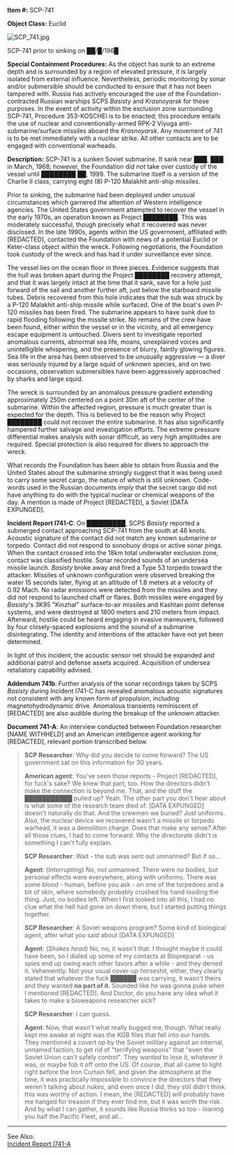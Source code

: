 **Item #:** SCP-741

**Object Class:** Euclid

![SCP_741.jpg](http://scp-wiki.wdfiles.com/local--files/scp-741/SCP_741.jpg)

SCP-741 prior to sinking on ██/█/196█

**Special Containment Procedures:** As the object has sunk to an extreme depth and is surrounded by a region of elevated pressure, it is largely isolated from external influence. Nevertheless, periodic monitoring by sonar and/or submersible should be conducted to ensure that it has not been tampered with. Russia has actively encouraged the use of the Foundation-contracted Russian warships SCPS _Basisty_ and _Krasnoyarsk_ for these purposes. In the event of activity within the exclusion zone surrounding SCP-741, Procedure 353-KOSCHEI is to be enacted; this procedure entails the use of nuclear and conventionally-armed RPK-2 Viyuga anti-submarine/surface missiles aboard the _Krasnoyarsk_. Any movement of 741 is to be met immediately with a nuclear strike. All other contacts are to be engaged with conventional warheads.

**Description:** SCP-741 is a sunken Soviet submarine. It sank near ███, ███ in March, 1968; however, the Foundation did not take over custody of the vessel until ████████ ██, 1999. The submarine itself is a version of the Charlie II class, carrying eight (8) P-120 Malakhit anti-ship missiles.

Prior to sinking, the submarine had been deployed under unusual circumstances which garnered the attention of Western intelligence agencies. The United States government attempted to recover the vessel in the early 1970s, an operation known as Project ████████. This was moderately successful, though precisely what it recovered was never disclosed. In the late 1990s, agents within the US government, affiliated with \[REDACTED\], contacted the Foundation with news of a potential Euclid or Keter-class object within the wreck. Following negotiations, the Foundation took custody of the wreck and has had it under surveillance ever since.

The vessel lies on the ocean floor in three pieces. Evidence suggests that the hull was broken apart during the Project ████████ recovery attempt, and that it was largely intact at the time that it sank, save for a hole just forward of the sail and another further aft, just below the starboard missile tubes. Debris recovered from this hole indicates that the sub was struck by a P-120 Malakhit anti-ship missile while surfaced. One of the boat's own P-120 missiles has been fired. The submarine appears to have sunk due to rapid flooding following the missile strike. No remains of the crew have been found, either within the vessel or in the vicinity, and all emergency escape equipment is untouched. Divers sent to investigate reported anomalous currents, abnormal sea life, moans, unexplained voices and unintelligible whispering, and the presence of blurry, faintly glowing figures. Sea life in the area has been observed to be unusually aggressive — a diver was seriously injured by a large squid of unknown species, and on two occasions, observation submersibles have been aggressively approached by sharks and large squid.

The wreck is surrounded by an anomalous pressure gradient extending approximately 250m centered on a point 30m aft of the center of the submarine. Within the affected region, pressure is much greater than is expected for the depth. This is believed to be the reason why Project ████████ could not recover the entire submarine. It has also significantly hampered further salvage and investigation efforts. The extreme pressure differential makes analysis with sonar difficult, as very high amplitudes are required. Special protection is also required for divers to approach the wreck.

What records the Foundation has been able to obtain from Russia and the United States about the submarine strongly suggest that it was being used to carry some secret cargo, the nature of which is still unknown. Code-words used in the Russian documents imply that the secret cargo did not have anything to do with the typical nuclear or chemical weapons of the day. A mention is made of Project \[REDACTED\], a Soviet \[DATA EXPUNGED\].

**Incident Report I741-C**: On █████████, SCPS _Basisty_ reported a submerged contact approaching SCP-741 from the south at 46 knots. Acoustic signature of the contact did not match any known submarine or torpedo. Contact did not respond to sonobuoy drops or active sonar pings. When the contact crossed into the 18km total underwater exclusion zone, contact was classified hostile. Sonar recorded sounds of an undersea missile launch. _Basisty_ broke away and fired a Type 53 torpedo toward the attacker. Missiles of unknown configuration were observed breaking the water 15 seconds later, flying at an altitude of 1.8 meters at a velocity of 0.92 Mach. No radar emissions were detected from the missiles and they did not respond to launched chaff or flares. Both missiles were engaged by _Basisty_'s 3K95 "Kinzhal" surface-to-air missiles and Kashtan point defense systems, and were destroyed at 1800 meters and 210 meters from impact. Afterward, hostile could be heard engaging in evasive maneuvers, followed by four closely-spaced explosions and the sound of a submarine disintegrating. The identity and intentions of the attacker have not yet been determined.

In light of this incident, the acoustic sensor net should be expanded and additional patrol and defense assets acquired. Acquisition of undersea retaliatory capability advised.

**Addendum 741b**: Further analysis of the sonar recordings taken by SCPS _Basisty_ during Incident I741-C has revealed anomalous acoustic signatures not consistent with any known form of propulsion, including magnetohydrodynamic drive. Anomalous transients reminiscent of \[REDACTED\] are also audible during the breakup of the unknown attacker.

**Document 741-A**: An interview conducted between Foundation researcher \[NAME WITHHELD\] and an American intelligence agent working for \[REDACTED\], relevant portion transcribed below.

> **SCP Researcher**: Why did you decide to come forward? The US government sat on this information for 30 years.
> 
> **American agent**: You've seen those reports - Project \[REDACTED\], for fuck's sake? We knew that part, too. How the directors didn't make the connection is beyond me. That, and the stuff the ███████████ pulled up? Yeah. The other part you don't hear about is what some of the research team died of. \[DATA EXPUNGED\] doesn't naturally do that. And the crewmen we buried? Just uniforms. Also, the nuclear device we recovered wasn't a missile or torpedo warhead, it was a demolition charge. Does that make any sense? After all those clues, I had to come forward. Why the directorate didn't is something I can't fully explain.
> 
> **SCP Researcher**: Wait - the sub was sent out unmanned? But if so…
> 
> **Agent**: (_Interrupting_) No, not unmanned. There were no bodies, but personal effects were everywhere, along with uniforms. There was some blood - human, before you ask - on one of the torpedoes and a bit of skin, where somebody probably crushed his hand loading the thing. Just, no bodies left. When I first looked into all this, I had no clue what the hell had gone on down there, but I started putting things together.
> 
> **SCP Researcher**: A Soviet weapons program? Some kind of biological agent, after what you said about \[DATA EXPUNGED\]
> 
> **Agent**: (_Shakes head_) No, no, it wasn't that. I thought maybe it could have been, so I dialed up some of my contacts at Biopreparat - us spies end up owing each other favors after a while - and they denied it. Vehemently. Not your usual cover-up horseshit, either, they clearly stated that whatever the fuck ██████ was carrying, it wasn't theirs and they wanted **no part of it**. Sounded like he was gonna puke when I mentioned \[REDACTED\]. And Doctor, do you have any idea what it takes to make a bioweapons researcher sick?
> 
> **SCP Researcher**: I can guess.
> 
> **Agent**: Now, that wasn't what really bugged me, though. What really kept me awake at night was the KGB files that fell into our hands. They mentioned a covert op by the Soviet military against an internal, unnamed faction, to get rid of "terrifying weapons" that "even the Soviet Union can't safely control". They _wanted_ to lose it, whatever it was, or maybe fob it off onto the US. Of course, that all came to light right before the Iron Curtain fell, and given the atmosphere at the time, it was practically impossible to convince the directors that they weren't talking about nukes, and even once I did, they still didn't think this was worthy of action. I mean, the \[REDACTED\] will probably have me hanged for treason if they ever find me, but it was worth the risk. And by what I can gather, it sounds like Russia thinks so too - loaning you half the Pacific Fleet, and all…

* * *

See Also:  
[Incident Report I741-A](/incident-report-i741-a)